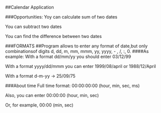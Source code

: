 ##Calendar Application

###Opportunities:
Yoy can calculate sum of two dates

You can subtract two dates

You can find the difference between two dates

###FORMATS
##Program allows to enter any format of date,but only combinationsof digits d, dd, m, mm, mmm, yy, yyyy, - , /, :, 0.
####As example: 
With a format dd/mm/yy you should enter 03/12/99 

With a format yyyy/dd/mmm you can enter 1999/08/april or 1988/12/April 

With a format d-m-yy -> 25/09/75

###About time
Full time format: 00:00:00:00 (hour, min, sec, ms)

Also, you can enter 00:00:00 (hour, min, sec)

Or, for example, 00:00 (min, sec)

